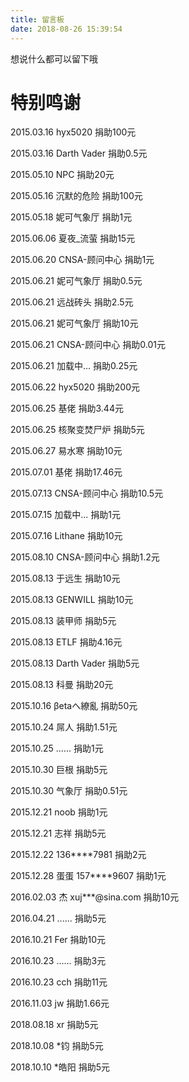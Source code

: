 ```yaml
---
title: 留言板
date: 2018-08-26 15:39:54
---
```


想说什么都可以留下哦

# 特别鸣谢
2015.03.16 hyx5020 捐助100元

2015.03.16 Darth Vader 捐助0.5元

2015.05.10 NPC 捐助20元

2015.05.16 沉默的危险 捐助100元

2015.05.18 妮可气象厅 捐助1元

2015.06.06 夏夜_流萤 捐助15元

2015.06.20 CNSA-顾问中心 捐助1元

2015.06.21 妮可气象厅 捐助0.5元

2015.06.21 远战砖头 捐助2.5元

2015.06.21 妮可气象厅 捐助10元

2015.06.21 CNSA-顾问中心 捐助0.01元

2015.06.21 加载中... 捐助0.25元

2015.06.22 hyx5020 捐助200元

2015.06.25 基佬 捐助3.44元

2015.06.25 核聚变焚尸炉 捐助5元

2015.06.27 易水寒 捐助10元

2015.07.01 基佬 捐助17.46元

2015.07.13 CNSA-顾问中心 捐助10.5元

2015.07.15 加载中... 捐助1元

2015.07.16 Lithane 捐助10元

2015.08.10 CNSA-顾问中心 捐助1.2元

2015.08.13 于远生 捐助10元

2015.08.13 GENWILL 捐助10元

2015.08.13 装甲师 捐助5元

2015.08.13 ETLF 捐助4.16元

2015.08.13 Darth Vader 捐助5元

2015.08.13 科曼 捐助20元

2015.10.16 βetaへ繚亂 捐助50元

2015.10.24 屌人 捐助1.51元

2015.10.25 ...... 捐助1元

2015.10.30 巨根 捐助5元

2015.10.30 气象厅 捐助0.51元

2015.12.21 noob 捐助1元

2015.12.21 志祥 捐助5元

2015.12.22 136****7981 捐助2元

2015.12.28 蛋蛋 157****9607 捐助1元

2016.02.03 杰 xuj***@sina.com 捐助10元

2016.04.21 ...... 捐助5元

2016.10.21 Fer 捐助10元

2016.10.23 ...... 捐助3元

2016.10.23 cch 捐助11元

2016.11.03 jw 捐助1.66元

2018.08.18 xr 捐助5元

2018.10.08 *钧 捐助5元

2018.10.10 *皓阳 捐助5元

